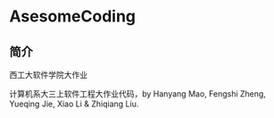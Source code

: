 # AsesomeCoding

## 简介

西工大软件学院大作业

计算机系大三上软件工程大作业代码，by Hanyang Mao, Fengshi Zheng, Yueqing Jie, Xiao Li & Zhiqiang Liu.
